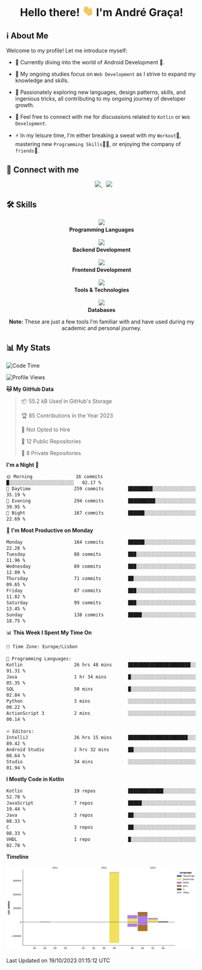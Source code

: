 <h1 align="center">Hello there! <img src="https://raw.githubusercontent.com/ABSphreak/ABSphreak/master/gifs/Hi.gif" width="30"> I'm André Graça!</h1>

## ℹ️ About Me

Welcome to my profile! Let me introduce myself:

- 🔭 Currently diving into the world of Android Development 📱.

- 🌱 My ongoing studies focus on `Web Development` as I strive to expand my knowledge and skills.
 
- 🚀 Passionately exploring new languages, design patterns, skills, and ingenious tricks, all contributing to my ongoing journey of developer growth.

- 💬 Feel free to connect with me for discussions related to `Kotlin` or `Web Development`.

- ⚡ In my leisure time, I'm either breaking a sweat with my `Workout`💪, mastering new `Programming Skills`👨‍💻, or enjoying the company of `friends`👥.

## 🤝 Connect with me

<p align="center">
  <a style="margin-left: 10px;" target="_blank" href="mailto:sindrome.gracinha@gmail.com">
    <img width="50px" src="https://play-lh.googleusercontent.com/KSuaRLiI_FlDP8cM4MzJ23ml3og5Hxb9AapaGTMZ2GgR103mvJ3AAnoOFz1yheeQBBI">
  </a>
  <a style="margin-left: 10px;" target="_blank" href="https://twitter.com/Andre_Graca3">
    <img src="https://skillicons.dev/icons?i=twitter">
  </a>
</p>

## 🛠️ Skills

<div align="center">
  <p align="center">
    <img src="https://skillicons.dev/icons?i=kotlin,java,js,ts,python,c&perline=6" /><br/>
    <b>Programming Languages</b><br/><br/>
    <img src="https://skillicons.dev/icons?i=spring,nodejs,express&perline=5" /><br/>
    <b>Backend Development</b><br/><br/>
    <img src="https://skillicons.dev/icons?i=react,nextjs,html,css,bootstrap,tailwind&perline=6" /><br/>
    <b>Frontend Development</b><br/><br/>
    <img src="https://skillicons.dev/icons?i=docker,linux,bash,git,github,androidstudio,jenkins,postman&perline=9" /><br/>
    <b>Tools & Technologies</b><br/><br/>
    <img src="https://skillicons.dev/icons?i=postgres,mongodb&perline=2" /><br/>
    <b>Databases</b>
  </p> 
  <p align="center"><b>Note:</b> These are just a few tools I'm familiar with and have used during my academic and personal journey.</p>
</div>

## 📊 My Stats

<!--START_SECTION:waka-->
![Code Time](http://img.shields.io/badge/Code%20Time-296%20hrs%2010%20mins-blue)

![Profile Views](http://img.shields.io/badge/Profile%20Views-1-blue)

**🐱 My GitHub Data** 

> 📦 55.2 kB Used in GitHub's Storage 
 > 
> 🏆 85 Contributions in the Year 2023
 > 
> 🚫 Not Opted to Hire
 > 
> 📜 12 Public Repositories 
 > 
> 🔑 8 Private Repositories 
 > 
**I'm a Night 🦉** 

```text
🌞 Morning                16 commits          █░░░░░░░░░░░░░░░░░░░░░░░░   02.17 % 
🌆 Daytime                259 commits         █████████░░░░░░░░░░░░░░░░   35.19 % 
🌃 Evening                294 commits         ██████████░░░░░░░░░░░░░░░   39.95 % 
🌙 Night                  167 commits         ██████░░░░░░░░░░░░░░░░░░░   22.69 % 
```
📅 **I'm Most Productive on Monday** 

```text
Monday                   164 commits         ██████░░░░░░░░░░░░░░░░░░░   22.28 % 
Tuesday                  88 commits          ███░░░░░░░░░░░░░░░░░░░░░░   11.96 % 
Wednesday                89 commits          ███░░░░░░░░░░░░░░░░░░░░░░   12.09 % 
Thursday                 71 commits          ██░░░░░░░░░░░░░░░░░░░░░░░   09.65 % 
Friday                   87 commits          ███░░░░░░░░░░░░░░░░░░░░░░   11.82 % 
Saturday                 99 commits          ███░░░░░░░░░░░░░░░░░░░░░░   13.45 % 
Sunday                   138 commits         █████░░░░░░░░░░░░░░░░░░░░   18.75 % 
```


📊 **This Week I Spent My Time On** 

```text
🕑︎ Time Zone: Europe/Lisbon

💬 Programming Languages: 
Kotlin                   26 hrs 48 mins      ███████████████████████░░   91.31 % 
Java                     1 hr 34 mins        █░░░░░░░░░░░░░░░░░░░░░░░░   05.35 % 
SQL                      50 mins             █░░░░░░░░░░░░░░░░░░░░░░░░   02.84 % 
Python                   3 mins              ░░░░░░░░░░░░░░░░░░░░░░░░░   00.22 % 
ActionScript 3           2 mins              ░░░░░░░░░░░░░░░░░░░░░░░░░   00.14 % 

🔥 Editors: 
IntelliJ                 26 hrs 15 mins      ██████████████████████░░░   89.42 % 
Android Studio           2 hrs 32 mins       ██░░░░░░░░░░░░░░░░░░░░░░░   08.64 % 
Studio                   34 mins             ░░░░░░░░░░░░░░░░░░░░░░░░░   01.94 % 
```

**I Mostly Code in Kotlin** 

```text
Kotlin                   19 repos            █████████████░░░░░░░░░░░░   52.78 % 
JavaScript               7 repos             █████░░░░░░░░░░░░░░░░░░░░   19.44 % 
Java                     3 repos             ██░░░░░░░░░░░░░░░░░░░░░░░   08.33 % 
C                        3 repos             ██░░░░░░░░░░░░░░░░░░░░░░░   08.33 % 
VHDL                     1 repo              █░░░░░░░░░░░░░░░░░░░░░░░░   02.78 % 
```



**Timeline**

![Lines of Code chart](https://raw.githubusercontent.com/AndreGraca3/AndreGraca3/main/assets/bar_graph.png)


 Last Updated on 19/10/2023 01:15:12 UTC
<!--END_SECTION:waka-->

